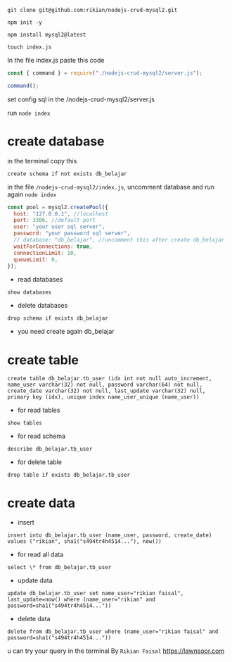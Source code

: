 ```
git clone git@github.com:rikian/nodejs-crud-mysql2.git
```
```
npm init -y
```
```
npm install mysql2@latest
```
```
touch index.js
```
In the file index.js paste this code
```javascript
const { command } = require("./nodejs-crud-mysql2/server.js");

command();
```
set config sql in the /nodejs-crud-mysql2/server.js

run `node index`

# create database
in the terminal copy this
```
create schema if not exists db_belajar
```
in the file `/nodejs-crud-mysql2/index.js`, uncomment database and run again `node index`
```javascript
const pool = mysql2.createPool({
  host: "127.0.0.1", //localhost
  port: 3306, //default port
  user: "your user sql server",
  password: "your password sql server",
  // database: "db_belajar", //uncomment this after create db_belajar
  waitForConnections: true,
  connectionLimit: 10,
  queueLimit: 0,
});
```
- read databases
```
show databases
```
- delete databases
```
drop schema if exists db_belajar
```
- you need create again db_belajar

# create table
```
create table db_belajar.tb_user (idx int not null auto_increment, name_user varchar(32) not null, password varchar(64) not null, create_date varchar(32) not null, last_update varchar(32) null, primary key (idx), unique index name_user_unique (name_user))
```
- for read tables
```
show tables
```
- for read schema
```
describe db_belajar.tb_user
```
- for delete table
```
drop table if exists db_belajar.tb_user
```

# create data
- insert
```
insert into db_belajar.tb_user (name_user, password, create_date) values ("rikian", sha1("s494tr4h4514..."), now())
```
- for read all data
```
select \* from db_belajar.tb_user
```
- update data
```
update db_belajar.tb_user set name_user="rikian faisal", last_update=now() where (name_user="rikian" and password=sha1("s494tr4h4514..."))
```
- delete data
```
delete from db_belajar.tb_user where (name_user="rikian faisal" and password=sha1("s494tr4h4514..."))
```

u can try your query in the terminal
By `Rikian Faisal` https://lawnsoor.com
